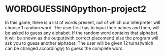 # WORDGUESSINGpython-project2
In this game, there is a list of words present, out of which our interpreter will choose 1 random word. The user first has to input their names and then, will be asked to guess any alphabet. If the random word contains that alphabet, it will be shown as the output(with correct placement) else the program will ask you to guess another alphabet. The user will be given 12 turns(which can be changed accordingly) to guess the complete word.
